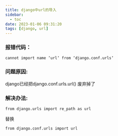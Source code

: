 ```yaml
---
title: django中url的导入
sidebar:
  - toc
date: 2023-01-06 09:31:20
tags: [django, url]
---
```

### 报错代码：
```
cannot import name ‘url‘ from ‘django.conf.urls‘
```
### 问题原因:
django已经把django.conf.urls.url() 废弃掉了

### 解决办法:
```
from django.urls import re_path as url
```
替换
```
from django.conf.urls import url
```